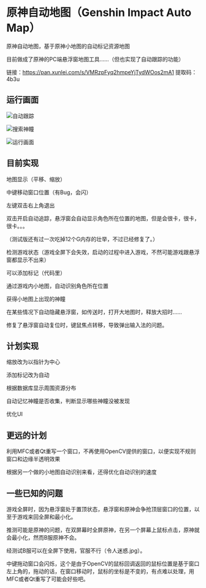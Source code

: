 # 原神自动地图（Genshin Impact Auto Map）
原神自动地图，基于原神小地图的自动标记资源地图

目前做成了原神的PC端悬浮窗地图工具……（但也实现了自动跟踪的功能）

链接：https://pan.xunlei.com/s/VMRzpFyq2hmpeYjTydWOos2mA1
提取码：4b3u

## 运行画面

![自动跟踪](https://github.com/GengGode/GenshinImpact_AutoMap/blob/master/GenshinImpact_Map_Test_1/Img/2021-01-27%2000-27-55_5.gif)

![搜索神瞳](https://github.com/GengGode/GenshinImpact_AutoMap/blob/master/GenshinImpact_Map_Test_1/Img/2021-01-27%2000-27-55_3.gif)

![运行画面](https://github.com/GengGode/GenshinImpact_AutoMap/blob/master/GenshinImpact_Map_Test_1/Img/Snipaste_2021-01-07_15-09-00.png)

## 目前实现

地图显示（平移、缩放）

中键移动窗口位置（有Bug，会闪）

左键双击右上角退出

双击开启自动追踪，悬浮窗会自动显示角色所在位置的地图，但是会很卡，很卡，很卡。。。

（测试版还有过一次吃掉12个G内存的壮举，不过已经修复了。）

检测游戏状态（游戏全屏下会失效，启动的过程中进入游戏，不然可能游戏跟悬浮窗都显示不出来）

可以添加标记（代码里）

通过游戏内小地图，自动识别角色所在位置

获得小地图上出现的神瞳

在某些情况下自动隐藏悬浮窗，如传送时，打开大地图时，释放大招时……

修复了悬浮窗自动复位时，键鼠焦点转移，导致弹出输入法的问题。

## 计划实现

缩放改为以指针为中心

添加标记改为自动

根据数据库显示周围资源分布

自动记忆神瞳是否收集，判断显示哪些神瞳没被发现

优化UI

## 更远的计划

利用MFC或者Qt重写一个窗口，不再使用OpenCV提供的窗口，以便实现不规则窗口和边缘半透明效果

根据另一个做的小地图自动识别来看，还得优化自动识别的速度

## 一些已知的问题

游戏全屏时，因为悬浮窗处于置顶状态，悬浮窗和原神会争抢顶层窗口的位置，以至于游戏来回全屏和最小化。

推测可能是原神的问题，在双屏幕时全屏原神，在另一个屏幕上鼠标点击，原神就会最小化，然而B服原神不会。

经测试B服可以在全屏下使用，官服不行（令人迷惑.jpg）。

中键拖动窗口会闪烁，这个是由于OpenCV的鼠标回调返回的鼠标位置是基于窗口左上角的，拖动的话，在窗口移动时，鼠标的坐标是不变的，有点难以处理，用MFC或者Qt重写了可能会好些吧。
